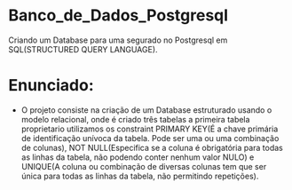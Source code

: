 # Banco_de_Dados_Postgresql

Criando um Database para uma segurado no Postgresql em SQL(STRUCTURED QUERY LANGUAGE).

# Enunciado:

- O projeto consiste na criação de um Database estruturado usando o modelo relacional, onde é criado três tabelas a primeira tabela proprietario utilizamos os constraint PRIMARY KEY(É a chave primária de identificação unívoca da tabela. Pode ser uma ou uma combinação de colunas), NOT NULL(Especifica se a coluna é obrigatória para todas as linhas da tabela, não podendo conter nenhum valor NULO) e UNIQUE(A coluna ou combinação de diversas colunas tem que ser única para todas as linhas da tabela, não permitindo repetições).
